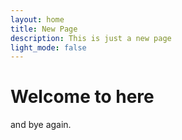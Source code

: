```yaml
---
layout: home
title: New Page
description: This is just a new page
light_mode: false
---
```


# Welcome to here

and bye again.
